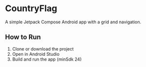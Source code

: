 # CountryFlag

A simple Jetpack Compose Android app with a grid and navigation.

## How to Run
1. Clone or download the project
2. Open in Android Studio
3. Build and run the app (minSdk 24)